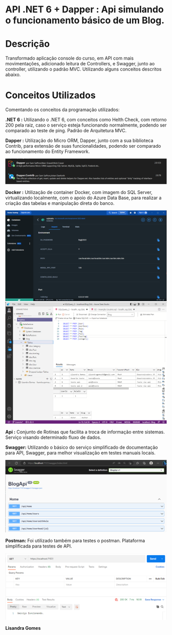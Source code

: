 # API .NET 6 + Dapper : Api simulando o funcionamento básico de um Blog.

# Descrição

Transformado aplicação console do curso, em API com mais movimentações, adicionado leitura de Controllers, e Swagger, junto ao controller, utilizando o padrão MVC. Utilizando alguns conceitos descritos abaixo.

# Conceitos Utilizados

Comentando os conceitos da programação utilizados:
 
<strong>.NET 6 :</strong> Utilizando o .NET 6, com conceitos como Helth Check, com retorno 200 pela raiz, caso o serviço esteja funcionando normalmente, podendo ser comparado ao teste de ping. Padrão de Arquitetura MVC.
 
<strong>Dapper :</strong> Utilização do Micro ORM, Dapper, junto com a sua biblioteca Contrib, para extensão de suas funcionalidades, podendo ser comparado ao funcionamento do Entity Framework.
 
<img src="https://github.com/LisandraGomes/BackendCourse/blob/Lisandra/BlogApi/imgs/Dapper.png">
 
<strong>Docker :</strong> Utilização de container Docker, com imagem do SQL Server, virtualizando localmente, com o apoio do Azure Data Base, para realizar a criação das tabelas e manipulação direta do banco.
 
<img src="https://github.com/LisandraGomes/BackendCourse/blob/Lisandra/BlogApi/imgs/Docker.png">

<img src="https://github.com/LisandraGomes/BackendCourse/blob/Lisandra/BlogApi/imgs/Azure Data Studio.png">
 
<strong>Api :</strong> Conjunto de Rotinas que facilita a troca de informação entre sistemas. Serviço visando determinado fluxo de dados.
 
<strong>Swagger:</strong> Utilizando o básico do serviço simplificado de documentação para API, Swagger, para melhor visualização em testes manuais locais.
 
<img src="https://github.com/LisandraGomes/BackendCourse/blob/Lisandra/BlogApi/imgs/Swagger.png">
 
<strong>Postman:</strong> Foi utilizado também para testes o postman. Plataforma simplificada para testes de API.
 
<img src="https://github.com/LisandraGomes/BackendCourse/blob/Lisandra/BlogApi/imgs/Postman.png">
 

<strong>Lisandra Gomes</strong>
